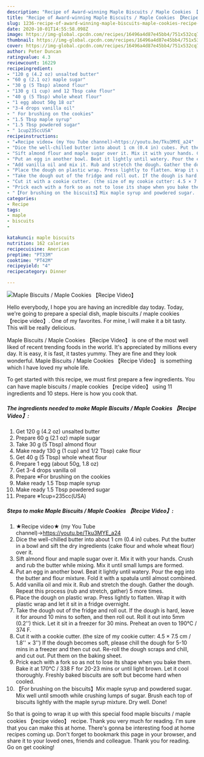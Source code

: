 ```yaml
---
description: "Recipe of Award-winning Maple Biscuits / Maple Cookies 【Recipe Video】"
title: "Recipe of Award-winning Maple Biscuits / Maple Cookies 【Recipe Video】"
slug: 1236-recipe-of-award-winning-maple-biscuits-maple-cookies-recipe-video
date: 2020-10-01T14:55:58.098Z
image: https://img-global.cpcdn.com/recipes/16496a4d87e45bb4/751x532cq70/maple-biscuits-maple-cookies-recipe-video-recipe-main-photo.jpg
thumbnail: https://img-global.cpcdn.com/recipes/16496a4d87e45bb4/751x532cq70/maple-biscuits-maple-cookies-recipe-video-recipe-main-photo.jpg
cover: https://img-global.cpcdn.com/recipes/16496a4d87e45bb4/751x532cq70/maple-biscuits-maple-cookies-recipe-video-recipe-main-photo.jpg
author: Peter Duncan
ratingvalue: 4.3
reviewcount: 16229
recipeingredient:
- "120 g (4.2 oz) unsalted butter"
- "60 g (2.1 oz) maple sugar"
- "30 g (5 Tbsp) almond flour"
- "130 g (1 cup) and 12 Tbsp cake flour"
- "40 g (5 Tbsp) whole wheat flour"
- "1 egg about 50g 18 oz"
- "3-4 drops vanilla oil"
- " For brushing on the cookies"
- "1.5 Tbsp maple syrup"
- "1.5 Tbsp powdered sugar"
- " 1cup235ccUSA"
recipeinstructions:
- "★Recipe video★ (my You Tube channel)→https://youtu.be/Tku3MYE_a24"
- "Dice the well-chilled butter into about 1 cm (0.4 in) cubes. Put the butter in a bowl and sift the dry ingredients (cake flour and whole wheat flour) over it."
- "Sift almond flour and maple sugar over it. Mix it with your hands. Crush and rub the butter while mixing. Mix it until small lumps are formed."
- "Put an egg in another bowl. Beat it lightly until watery. Pour the egg into the butter and flour mixture. Fold it with a spatula until almost combined."
- "Add vanilla oil and mix it. Rub and stretch the dough. Gather the dough. Repeat this process (rub and stretch, gather) 5 more times."
- "Place the dough on plastic wrap. Press lightly to flatten. Wrap it with plastic wrap and let it sit in a fridge overnight."
- "Take the dough out of the fridge and roll out. If the dough is hard, leave it for around 10 mins to soften, and then roll out. Roll it out into 5mm (0.2&#39;&#39;) thick. Let it sit in a freezer for 30 mins. Preheat an oven to 190℃ / 374 F."
- "Cut it with a cookie cutter. (the size of my cookie cutter: 4.5 × 7.5 cm / 1.8&#39;&#39; × 3&#39;&#39;) If the dough becomes soft, please chill the dough for 5-10 mins in a freezer and then cut out. Re-roll the dough scraps and chill, and cut out. Put them on the baking sheet."
- "Prick each with a fork so as not to lose its shape when you bake them. Bake it at 170℃ / 338 F for 20-23 mins or until light brown. Let it cool thoroughly. Freshly baked biscuits are soft but become hard when cooled."
- "【For brushing on the biscuits】Mix maple syrup and powdered sugar. Mix well until smooth while crushing lumps of sugar. Brush each top of biscuits lightly with the maple syrup mixture. Dry well. Done!"
categories:
- Recipe
tags:
- maple
- biscuits
- 

katakunci: maple biscuits  
nutrition: 162 calories
recipecuisine: American
preptime: "PT33M"
cooktime: "PT42M"
recipeyield: "4"
recipecategory: Dinner

---
```



![Maple Biscuits / Maple Cookies 【Recipe Video】](https://img-global.cpcdn.com/recipes/16496a4d87e45bb4/751x532cq70/maple-biscuits-maple-cookies-recipe-video-recipe-main-photo.jpg)

Hello everybody, I hope you are having an incredible day today. Today, we're going to prepare a special dish, maple biscuits / maple cookies 【recipe video】. One of my favorites. For mine, I will make it a bit tasty. This will be really delicious.



Maple Biscuits / Maple Cookies 【Recipe Video】 is one of the most well liked of recent trending foods in the world. It's appreciated by millions every day. It is easy, it is fast, it tastes yummy. They are fine and they look wonderful. Maple Biscuits / Maple Cookies 【Recipe Video】 is something which I have loved my whole life.


To get started with this recipe, we must first prepare a few ingredients. You can have maple biscuits / maple cookies 【recipe video】 using 11 ingredients and 10 steps. Here is how you cook that.

<!--inarticleads1-->

##### The ingredients needed to make Maple Biscuits / Maple Cookies 【Recipe Video】:

1. Get 120 g (4.2 oz) unsalted butter
1. Prepare 60 g (2.1 oz) maple sugar
1. Take 30 g (5 Tbsp) almond flour
1. Make ready 130 g (1 cup) and 1/2 Tbsp) cake flour
1. Get 40 g (5 Tbsp) whole wheat flour
1. Prepare 1 egg (about 50g, 1.8 oz)
1. Get 3-4 drops vanilla oil
1. Prepare  ※For brushing on the cookies
1. Make ready 1.5 Tbsp maple syrup
1. Make ready 1.5 Tbsp powdered sugar
1. Prepare  ※1cup=235cc(USA)




<!--inarticleads2-->

##### Steps to make Maple Biscuits / Maple Cookies 【Recipe Video】:

1. ★Recipe video★ (my You Tube channel)→https://youtu.be/Tku3MYE_a24
1. Dice the well-chilled butter into about 1 cm (0.4 in) cubes. Put the butter in a bowl and sift the dry ingredients (cake flour and whole wheat flour) over it.
1. Sift almond flour and maple sugar over it. Mix it with your hands. Crush and rub the butter while mixing. Mix it until small lumps are formed.
1. Put an egg in another bowl. Beat it lightly until watery. Pour the egg into the butter and flour mixture. Fold it with a spatula until almost combined.
1. Add vanilla oil and mix it. Rub and stretch the dough. Gather the dough. Repeat this process (rub and stretch, gather) 5 more times.
1. Place the dough on plastic wrap. Press lightly to flatten. Wrap it with plastic wrap and let it sit in a fridge overnight.
1. Take the dough out of the fridge and roll out. If the dough is hard, leave it for around 10 mins to soften, and then roll out. Roll it out into 5mm (0.2&#39;&#39;) thick. Let it sit in a freezer for 30 mins. Preheat an oven to 190℃ / 374 F.
1. Cut it with a cookie cutter. (the size of my cookie cutter: 4.5 × 7.5 cm / 1.8&#39;&#39; × 3&#39;&#39;) If the dough becomes soft, please chill the dough for 5-10 mins in a freezer and then cut out. Re-roll the dough scraps and chill, and cut out. Put them on the baking sheet.
1. Prick each with a fork so as not to lose its shape when you bake them. Bake it at 170℃ / 338 F for 20-23 mins or until light brown. Let it cool thoroughly. Freshly baked biscuits are soft but become hard when cooled.
1. 【For brushing on the biscuits】Mix maple syrup and powdered sugar. Mix well until smooth while crushing lumps of sugar. Brush each top of biscuits lightly with the maple syrup mixture. Dry well. Done!




So that is going to wrap it up with this special food maple biscuits / maple cookies 【recipe video】 recipe. Thank you very much for reading. I'm sure that you can make this at home. There's gonna be interesting food at home recipes coming up. Don't forget to bookmark this page in your browser, and share it to your loved ones, friends and colleague. Thank you for reading. Go on get cooking!
